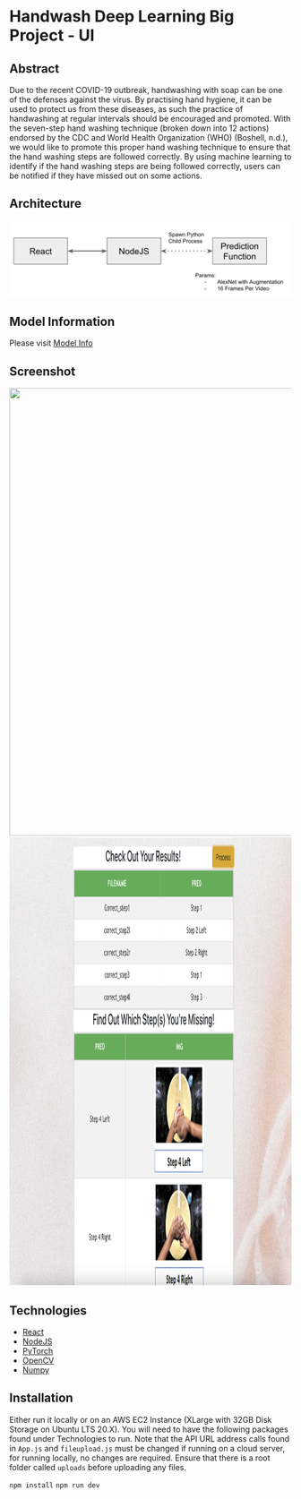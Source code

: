# Handwash Deep Learning Big Project - UI

## Abstract
Due to the recent COVID-19 outbreak, handwashing with soap can be one of the defenses against the virus. By practising hand hygiene, it can be used to protect us from these diseases, as such the practice of handwashing at regular intervals should be encouraged and promoted. With the seven-step hand washing technique (broken down into 12 actions) endorsed by the CDC and World Health Organization (WHO) (Boshell, n.d.), we would like to promote this proper hand washing technique to ensure that the hand washing steps are followed correctly. By using machine learning to identify if the hand washing steps are being followed correctly, users can be notified if they have missed out on some actions.

## Architecture
<img src="./Se_arch.png">

## Model Information
Please visit [Model Info](https://github.com/huiwen99/HandWash)

## Screenshot
<img src="./ss_1.png" width="800" height="800">
<img src="./ss_2.png" width="800" height="800">

## Technologies
- [React](https://reactjs.org/)
- [NodeJS](https://nodejs.org/en/)
- [PyTorch](https://pytorch.org/)
- [OpenCV](https://opencv.org/)
- [Numpy](https://numpy.org/)

## Installation
Either run it locally or on an AWS EC2 Instance (XLarge with 32GB Disk Storage on Ubuntu LTS 20.X). You will need to have the following packages found under Technologies to run. Note that the API URL address calls found in ```App.js``` and ```fileupload.js``` must be changed if running on a cloud server, for running locally, no changes are required. Ensure that there is a root folder called ```uploads``` before uploading any files.

```npm install```
```npm run dev```
